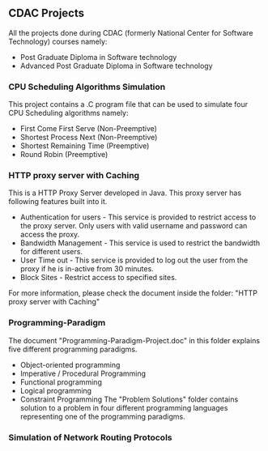 ## CDAC Projects

All the projects done during CDAC (formerly National Center for Software Technology) courses namely:
* Post Graduate Diploma in Software technology
* Advanced Post Graduate Diploma in Software technology

### CPU Scheduling Algorithms Simulation
This project contains a .C program file that can be used to simulate four CPU Scheduling algorithms namely: 
* First Come First Serve (Non-Preemptive)
* Shortest Process Next (Non-Preemptive)
* Shortest Remaining Time (Preemptive)
* Round Robin (Preemptive)

### HTTP proxy server with Caching
This is a HTTP Proxy Server developed in Java. This proxy server has following features built into it.
* Authentication for users - This service is provided to restrict access to the proxy server. Only users with valid username and password can access the proxy.
* Bandwidth Management - This service is used to restrict the bandwidth for different users.
* User Time out - This service is provided to log out the user from the proxy if he is in-active from 30 minutes.
* Block Sites - Restrict access to specified sites.

For more information, please check the document inside the folder: "HTTP proxy server with Caching"

### Programming-Paradigm
The document "Programming-Paradigm-Project.doc" in this folder explains five different programming paradigms.
* Object-oriented programming
* Imperative / Procedural Programming
* Functional programming
* Logical programming 
* Constraint Programming
The "Problem Solutions" folder contains solution to a problem in four different programming languages representing one of the programming paradigms.

### Simulation of Network Routing Protocols

